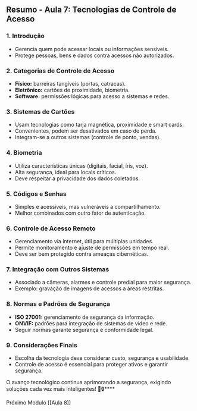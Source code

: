 ## **Resumo - Aula 7: Tecnologias de Controle de Acesso**

### **1. Introdução**

- Gerencia quem pode acessar locais ou informações sensíveis.
- Protege pessoas, bens e dados contra acessos não autorizados.

### **2. Categorias de Controle de Acesso**

- **Físico:** barreiras tangíveis (portas, catracas).
- **Eletrônico:** cartões de proximidade, biometria.
- **Software:** permissões lógicas para acesso a sistemas e redes.

### **3. Sistemas de Cartões**

- Usam tecnologias como tarja magnética, proximidade e smart cards.
- Convenientes, podem ser desativados em caso de perda.
- Integram-se a outros sistemas (controle de ponto, vendas).

### **4. Biometria**

- Utiliza características únicas (digitais, facial, íris, voz).
- Alta segurança, ideal para locais críticos.
- Deve respeitar a privacidade dos dados coletados.

### **5. Códigos e Senhas**

- Simples e acessíveis, mas vulneráveis a compartilhamento.
- Melhor combinados com outro fator de autenticação.

### **6. Controle de Acesso Remoto**

- Gerenciamento via internet, útil para múltiplas unidades.
- Permite monitoramento e ajuste de permissões em tempo real.
- Deve ser bem protegido contra ameaças cibernéticas.

### **7. Integração com Outros Sistemas**

- Associado a câmeras, alarmes e controle predial para maior segurança.
- Exemplo: gravação de imagens de acessos a áreas restritas.

### **8. Normas e Padrões de Segurança**

- **ISO 27001:** gerenciamento de segurança da informação.
- **ONVIF:** padrões para integração de sistemas de vídeo e rede.
- Seguir normas garante segurança e conformidade legal.

### **9. Considerações Finais**

- Escolha da tecnologia deve considerar custo, segurança e usabilidade.
- Controle de acesso é essencial para proteger ativos e garantir segurança.

O avanço tecnológico continua aprimorando a segurança, exigindo soluções cada vez mais inteligentes! 🚪🔒****

Próximo Modulo [[Aula 8]]
